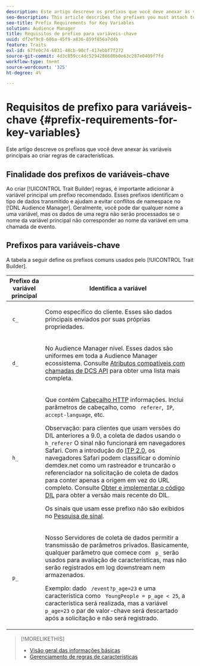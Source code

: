 ```yaml
---
description: Este artigo descreve os prefixos que você deve anexar às variáveis principais ao criar regras de características.
seo-description: This article describes the prefixes you must attach to key variables when creating trait rules.
seo-title: Prefix Requirements for Key Variables
solution: Audience Manager
title: Requisitos de prefixo para variáveis-chave
uuid: df2ef9c8-606a-45f9-a836-859f856a7d4b
feature: Traits
exl-id: 67fe0c74-6831-48cb-90cf-417ebbf7f272
source-git-commit: 4d3c859cc4dc5294286680b0e63c287e0409f7fd
workflow-type: tm+mt
source-wordcount: '325'
ht-degree: 4%

---
```


# Requisitos de prefixo para variáveis-chave {#prefix-requirements-for-key-variables}

Este artigo descreve os prefixos que você deve anexar às variáveis principais ao criar regras de características.

<!-- r_tb_variable_prefixes.xml -->

## Finalidade dos prefixos de variáveis-chave

Ao criar [!UICONTROL Trait Builder] regras, é importante adicionar à variável principal um prefixo recomendado. Esses prefixos identificam o tipo de dados transmitido e ajudam a evitar conflitos de namespace no [!DNL Audience Manager]. Geralmente, você pode dar qualquer nome a uma variável, mas os dados de uma regra não serão processados se o nome da variável principal não corresponder ao nome da variável em uma chamada de evento.

## Prefixos para variáveis-chave

A tabela a seguir define os prefixos comuns usados pelo [!UICONTROL Trait Builder].

<table id="table_CFEFA1DBDF904736B6EA2640B7AD26E5"> 
 <thead> 
  <tr> 
   <th colname="col1" class="entry"> Prefixo da variável principal </th> 
   <th colname="col2" class="entry"> Identifica a variável </th> 
  </tr>
 </thead>
 <tbody> 
  <tr> 
   <td colname="col1"><code> c_</code> </td> 
   <td colname="col2"> <p>Como específico do cliente. Esses são dados principais enviados por suas próprias propriedades. </p> </td> 
  </tr> 
  <tr> 
   <td colname="col1"><code> d_</code> </td> 
   <td colname="col2"> <p>No <span class="keyword"> Audience Manager</span> nível. Esses dados são uniformes em toda a <span class="keyword"> Audience Manager</span> ecossistema. Consulte <a href="../../api/dcs-intro/dcs-api-reference/dcs-keys.md"> Atributos compatíveis com chamadas de DCS API</a> para obter uma lista mais completa.</p> </td> 
  </tr>
  <tr> 
   <td colname="col1"><code> h_</code> </td> 
   <td colname="col2"> <p>Que contém <a href="https://en.wikipedia.org/wiki/List_of_HTTP_header_fields" scope="external" format="html"> Cabeçalho HTTP</a> informações. Inclui parâmetros de cabeçalho, como <code> referer</code>,<code> IP</code>, <code> accept-language</code>, etc. </p> <p> <p>Observação: para clientes que usam versões do DIL anteriores a 9.0, a coleta de dados usando o <code> h_referer</code> O sinal não funcionará em navegadores Safari. Com a introdução do <a href="https://webkit.org/blog/8311/intelligent-tracking-prevention-2-0/" format="https" scope="external"> ITP 2.0</a>, os navegadores Safari podem classificar o domínio demdex.net como um rastreador e truncarão o referenciador na solicitação de coleta de dados para conter apenas a origem em vez do URL completo. Consulte <a href="../../dil/dil-overview.md#get-implement-dil-code">Obter e implementar o código DIL</a> para obter a versão mais recente do DIL.<p>Os sinais que usam esse prefixo não são exibidos no <a href="../data-explorer/data-explorer-signals-search/data-explorer-signals-search.md">Pesquisa de sinal</a>.</p></p> </p> </td> 
  </tr> 
  <tr> 
   <td colname="col1"><code> p_</code> </td> 
   <td colname="col2"> <p>Nosso <span class="wintitle"> Servidores de coleta de dados</span> permitir a transmissão de parâmetros privados. Basicamente, qualquer parâmetro que comece com <code> p_</code> serão usados para avaliação de características, mas não serão registrados em log downstream nem armazenados. </p> <p>Exemplo: dado <code> /event?p_age=23</code> e uma característica como <code> YoungPeople = p_age &lt; 25</code>, a característica será realizada, mas a variável <code> p_age=23</code> o par de valor-chave será descartado após a solicitação e não será registrado. </p> </td> 
  </tr> 
 </tbody> 
</table>

>[!MORELIKETHIS]
>
>* [Visão geral das informações básicas](../../features/traits/create-onboarded-rule-based-traits.md)
>* [Gerenciamento de regras de características](../../features/traits/manage-trait-rules.md#managing-trait-rules)

